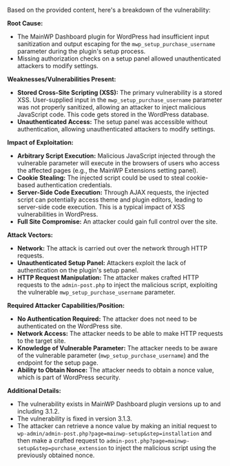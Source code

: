 Based on the provided content, here's a breakdown of the vulnerability:

**Root Cause:**

*   The MainWP Dashboard plugin for WordPress had insufficient input sanitization and output escaping for the `mwp_setup_purchase_username` parameter during the plugin's setup process.
*   Missing authorization checks on a setup panel allowed unauthenticated attackers to modify settings.

**Weaknesses/Vulnerabilities Present:**

*   **Stored Cross-Site Scripting (XSS):** The primary vulnerability is a stored XSS. User-supplied input in the `mwp_setup_purchase_username` parameter was not properly sanitized, allowing an attacker to inject malicious JavaScript code. This code gets stored in the WordPress database.
*   **Unauthenticated Access:** The setup panel was accessible without authentication, allowing unauthenticated attackers to modify settings.

**Impact of Exploitation:**

*   **Arbitrary Script Execution:** Malicious JavaScript injected through the vulnerable parameter will execute in the browsers of users who access the affected pages (e.g., the MainWP Extensions setting panel).
*   **Cookie Stealing:** The injected script could be used to steal cookie-based authentication credentials.
*   **Server-Side Code Execution:** Through AJAX requests, the injected script can potentially access theme and plugin editors, leading to server-side code execution. This is a typical impact of XSS vulnerabilities in WordPress.
*   **Full Site Compromise:** An attacker could gain full control over the site.

**Attack Vectors:**

*   **Network:** The attack is carried out over the network through HTTP requests.
*   **Unauthenticated Setup Panel:** Attackers exploit the lack of authentication on the plugin's setup panel.
*   **HTTP Request Manipulation:**  The attacker makes crafted HTTP requests to the `admin-post.php` to inject the malicious script, exploiting the vulnerable `mwp_setup_purchase_username` parameter.

**Required Attacker Capabilities/Position:**

*   **No Authentication Required:** The attacker does not need to be authenticated on the WordPress site.
*   **Network Access:** The attacker needs to be able to make HTTP requests to the target site.
*   **Knowledge of Vulnerable Parameter:** The attacker needs to be aware of the vulnerable parameter (`mwp_setup_purchase_username`) and the endpoint for the setup page.
*   **Ability to Obtain Nonce:** The attacker needs to obtain a nonce value, which is part of WordPress security.

**Additional Details:**

*   The vulnerability exists in MainWP Dashboard plugin versions up to and including 3.1.2.
*   The vulnerability is fixed in version 3.1.3.
*   The attacker can retrieve a nonce value by making an initial request to `wp-admin/admin-post.php?page=mainwp-setup&step=installation` and then make a crafted request to `admin-post.php?page=mainwp-setup&step=purchase_extension` to inject the malicious script using the previously obtained nonce.